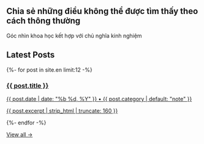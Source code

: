 <section class="hero">
    <h1>Chia sẻ những điều không thể được tìm thấy theo cách thông thường</h1>
    <p class="muted">Góc nhìn khoa học kết hợp với chủ nghĩa kinh nghiệm</p>
</section>

<section class="posts">
  <h2>Latest Posts</h2>
  <div class="cards">
    {%- for post in site.en limit:12 -%}
    <article class="card">
      <a class="card__link" href="{{ post.url | relative_url }}">
        <h3 class="card__title">{{ post.title }}</h3>
        <p class="card__meta">{{ post.date | date: "%b %d, %Y" }} • {{ post.category | default: "note" }}</p>
        <p class="card__excerpt">{{ post.excerpt | strip_html | truncate: 160 }}</p>
      </a>
    </article>
    {%- endfor -%}
  </div>
  <p class="more"><a href="{{ '/pages/archive/' | relative_url }}">View all →</a></p>
</section>
